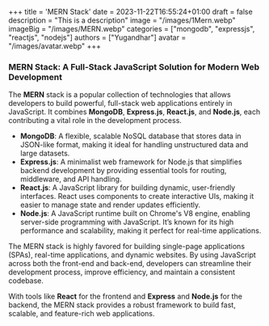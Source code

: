 +++
title = 'MERN Stack'
date = 2023-11-22T16:55:24+01:00
draft = false
description = "This is a description"
image = "/images/1Mern.webp"
imageBig = "/images/MERN.webp"
categories = ["mongodb", "expressjs", "reactjs", "nodejs"]
authors = ["Yugandhar"]
avatar = "/images/avatar.webp"
+++

### **MERN Stack: A Full-Stack JavaScript Solution for Modern Web Development**

The **MERN** stack is a popular collection of technologies that allows developers to build powerful, full-stack web applications entirely in JavaScript. It combines **MongoDB**, **Express.js**, **React.js**, and **Node.js**, each contributing a vital role in the development process.

- **MongoDB**: A flexible, scalable NoSQL database that stores data in JSON-like format, making it ideal for handling unstructured data and large datasets.
- **Express.js**: A minimalist web framework for Node.js that simplifies backend development by providing essential tools for routing, middleware, and API handling.
- **React.js**: A JavaScript library for building dynamic, user-friendly interfaces. React uses components to create interactive UIs, making it easier to manage state and render updates efficiently.
- **Node.js**: A JavaScript runtime built on Chrome's V8 engine, enabling server-side programming with JavaScript. It’s known for its high performance and scalability, making it perfect for real-time applications.

The MERN stack is highly favored for building single-page applications (SPAs), real-time applications, and dynamic websites. By using JavaScript across both the front-end and back-end, developers can streamline their development process, improve efficiency, and maintain a consistent codebase.

With tools like **React** for the frontend and **Express** and **Node.js** for the backend, the MERN stack provides a robust framework to build fast, scalable, and feature-rich web applications.
